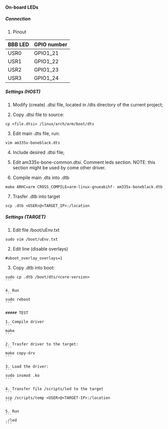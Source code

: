 #### On-board LEDs

##### Connection

1. Pinout

|   BBB LED   | GPIO number  |
|-------------|--------------|
| USR0        | GPIO1_21     |
| USR1        | GPIO1_22     |
| USR2        | GPIO1_23     |
| USR3        | GPIO1_24     |

##### Settings (HOST)

1. Modify (create) .dtsi file, located in /dts directory of the current project;

2. Copy .dtsi file to source:
```
cp <file.dtsi> /linux/arch/arm/boot/dts
```

3. Edit main .dts file, run:
```
vim am335x-boneblack.dts
```

4. Include desired .dtsi file;

5. Edit am335x-bone-common.dtsi. Comment leds section.
NOTE: this section might be used by come other driver.

6. Compile main .dts into .dtb
```
make ARHC=arm CROSS_COMPILE=arm-linux-gnueabihf- am335x-boneblack.dtb
```

7. Trasfer .dtb into target
```
scp .dtb <USER>@<TARGET_IP>:/location
```

##### Settings (TARGET)

1. Edit file /boot/uEnv.txt
```
sudo vim /boot/uEnv.txt
```

2. Edit line (disable overlays)
```
#uboot_overlay_overlays=1
```

3. Copy .dtb into boot:
````
sudo cp .dtb /boot/dts/<core-version>
```

4. Run
```
sudo reboot
```

##### TEST

1. Compile driver
```
make 
```

2. Trasfer driver to the target:
```
make copy-drv
```

3. Load the driver:
```
sudo insmod .ko
```

4. Transfer file /scripts/led to the target
```
scp /scripts/temp <USER>@<TARGET-IP>:/location
```

5. Run
```
./led
```

